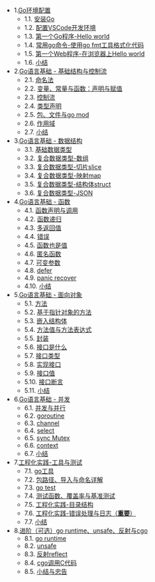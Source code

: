 * 1.[Go环境配置](01.0.md)
    - 1.1. [安装Go](01.1.md)
    - 1.2. [配置VSCode开发环境](01.2.md)
    - 1.3. [第一个Go程序-Hello world](01.3.md)
    - 1.4. [常用go命令-使用go fmt工具格式化代码](01.4.md)
    - 1.5. [第一个Web程序-在浏览器上Hello world](01.5.md)
    - 1.6. [小结](01.5.md)
* 2.[Go语言基础 - 基础结构与控制流](02.0.md)
    - 2.1. [命名法](02.1.md)
    - 2.2. [变量、常量与函数：声明与赋值](02.2.md)
    - 2.3. [控制流](02.3.md)
    - 2.4. [类型声明](02.4.md)
    - 2.5. [包、文件与go mod](02.5.md)
    - 2.6. [作用域](02.6.md)
    - 2.7. [小结](02.7.md)
* 3.[Go语言基础 - 数据结构](03.0.md)
    - 3.1. [基础数据类型](03.1.md)
    - 3.2. [复合数据类型-数组](03.2.md)
    - 3.3. [复合数据类型-切片slice](03.3.md)
    - 3.4. [复合数据类型-映射map](03.4.md)
    - 3.5. [复合数据类型-结构体struct](03.5.md)
    - 3.6. [复合数据类型-JSON](03.6.md)
* 4.[Go语言基础 - 函数](04.0.md)
    - 4.1. [函数声明与调用](04.1.md)
    - 4.2. [函数递归](04.2.md)
    - 4.3. [多返回值](04.3.md)
    - 4.4. [错误](04.4.md)
    - 4.5. [函数也是值](04.5.md)
    - 4.6. [匿名函数](04.6.md)
    - 4.7. [可变参数](04.7.md)
    - 4.8. [defer](04.8.md)
    - 4.9. [panic recover](04.9.md)
    - 4.10. [小结](04.10.md)
* 5.[Go语言基础 - 面向对象](05.0.md)
    - 5.1. [方法](05.1.md)
    - 5.2. [基于指针对象的方法](05.2.md)
    - 5.3. [嵌入结构体](05.3.md)
    - 5.4. [方法值与方法表达式](05.4.md)
    - 5.5. [封装](05.5.md)
    - 5.6. [接口是什么](05.6.md)
    - 5.7. [接口类型](05.7.md)
    - 5.8. [实现接口](05.8.md)
    - 5.9. [接口值](05.9.md)
    - 5.10. [接口断言](05.10.md)
    - 5.11. [小结](05.11.md)
* 6.[Go语言基础 - 并发](06.0.md)
    - 6.1. [并发与并行](06.1.md)
    - 6.2. [goroutine](06.2.md)
    - 6.3. [channel](06.3.md)
    - 6.4. [select](06.4.md)
    - 6.5. [sync Mutex](06.5.md)
    - 6.6. [context](06.6.md)
    - 6.7. [小结](06.7.md)
* 7.[工程化实践-工具与测试](07.0.md)
    - 7.1. [go工具](07.1.md)
    - 7.2. [包路径、导入与命名详解](07.2.md)
    - 7.3. [go test](07.3.md)
    - 7.4. [测试函数、覆盖率与基准测试](07.4.md)
    - 7.5. [工程化实践-目录结构](07.5.md)
    - 7.6. [工程化实践-错误处理与日志（**重要**）](07.6.md)
    - 7.7. [小结](07.7.md)
* 8.[进阶（可选）go runtime、unsafe、反射与cgo](08.0.md)
    - 8.1. [go runtime](08.1.md)
    - 8.2. [unsafe](08.2.md)
    - 8.3. [反射reflect](08.3.md)
    - 8.4. [cgo调用C代码](08.4.md)
    - 8.5. [小结与忠告](08.5.md)